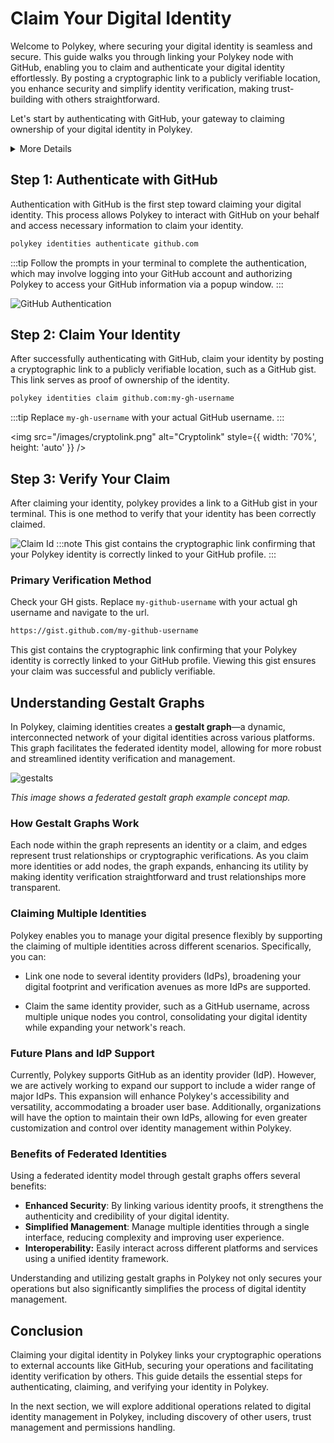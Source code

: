# Claim Your Digital Identity

Welcome to Polykey, where securing your digital identity is seamless and secure. This guide walks you through linking your Polykey node with GitHub, enabling you to claim and authenticate your digital identity effortlessly. By posting a cryptographic link to a publicly verifiable location, you enhance security and simplify identity verification, making trust-building with others straightforward.

Let's start by authenticating with GitHub, your gateway to claiming ownership of your digital identity in Polykey.

<details>
<summary>More Details</summary>

- **Technical Use of Permissions**: During the authentication process, Polykey requests access to create gists, read all user profile data, and access user email addresses (read-only) to ensure accurate identity verification and manage notifications.

- **Security and Privacy Considerations**: Polykey adheres to high standards of security and privacy, using accessed data strictly for mentioned operations and not sharing it with third parties. For more details, refer to our [privacy policy](https://polykey.com/privacy-policy).
</details>

## Step 1: Authenticate with GitHub

Authentication with GitHub is the first step toward claiming your digital identity. This process allows Polykey to interact with GitHub on your behalf and access necessary information to claim your identity.

```bash
polykey identities authenticate github.com
```

:::tip
Follow the prompts in your terminal to complete the authentication, which may involve logging into your GitHub account and authorizing Polykey to access your GitHub information via a popup window.
:::

![GitHub Authentication](/images/github-authentication.png)

## Step 2: Claim Your Identity

After successfully authenticating with GitHub, claim your identity by posting a cryptographic link to a publicly verifiable location, such as a GitHub gist. This link serves as proof of ownership of the identity.

```bash
polykey identities claim github.com:my-gh-username
```

:::tip
Replace `my-gh-username` with your actual GitHub username.
:::

<img src="/images/cryptolink.png" alt="Cryptolink" style={{ width: '70%', height: 'auto' }} />

## Step 3: Verify Your Claim

After claiming your identity, polykey provides a link to a GitHub gist in your terminal. This is one method to verify that your identity has been correctly claimed.

![Claim Id](/images/claim-id.png)
:::note
This gist contains the cryptographic link confirming that your Polykey identity is correctly linked to your GitHub profile.
:::

### Primary Verification Method

Check your GH gists. Replace `my-github-username` with your actual gh username and navigate to the url.

```bash
https://gist.github.com/my-github-username
```

This gist contains the cryptographic link confirming that your Polykey identity is correctly linked to your GitHub profile. Viewing this gist ensures your claim was successful and publicly verifiable.

## Understanding Gestalt Graphs

In Polykey, claiming identities creates a **gestalt graph**—a dynamic, interconnected network of your digital identities across various platforms. This graph facilitates the federated identity model, allowing for more robust and streamlined identity verification and management.

![gestalts](/images/gestalts.png)

_This image shows a federated gestalt graph example concept map._

### How Gestalt Graphs Work

Each node within the graph represents an identity or a claim, and edges represent trust relationships or cryptographic verifications. As you claim more identities or add nodes, the graph expands, enhancing its utility by making identity verification straightforward and trust relationships more transparent.

### Claiming Multiple Identities

Polykey enables you to manage your digital presence flexibly by supporting the claiming of multiple identities across different scenarios. Specifically, you can:

- Link one node to several identity providers (IdPs), broadening your digital footprint and verification avenues as more IdPs are supported.

- Claim the same identity provider, such as a GitHub username, across multiple unique nodes you control, consolidating your digital identity while expanding your network's reach.

### Future Plans and IdP Support

Currently, Polykey supports GitHub as an identity provider (IdP). However, we are actively working to expand our support to include a wider range of major IdPs. This expansion will enhance Polykey's accessibility and versatility, accommodating a broader user base. Additionally, organizations will have the option to maintain their own IdPs, allowing for even greater customization and control over identity management within Polykey.

### Benefits of Federated Identities

Using a federated identity model through gestalt graphs offers several benefits:

- **Enhanced Security**: By linking various identity proofs, it strengthens the authenticity and credibility of your digital identity.
- **Simplified Management**: Manage multiple identities through a single interface, reducing complexity and improving user experience.
- **Interoperability:** Easily interact across different platforms and services using a unified identity framework.

Understanding and utilizing gestalt graphs in Polykey not only secures your operations but also significantly simplifies the process of digital identity management.

## Conclusion

Claiming your digital identity in Polykey links your cryptographic operations to external accounts like GitHub, securing your operations and facilitating identity verification by others. This guide details the essential steps for authenticating, claiming, and verifying your identity in Polykey.

In the next section, we will explore additional operations related to digital identity management in Polykey, including discovery of other users, trust management and permissions handling.
